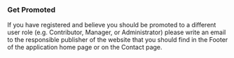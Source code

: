 ### Get Promoted

If you have registered and believe you should be promoted to a different user role (e.g. Contributor, Manager, or Administrator) please write an email to the responsible publisher of the website that you should find in the Footer of the application home page or on the Contact page.